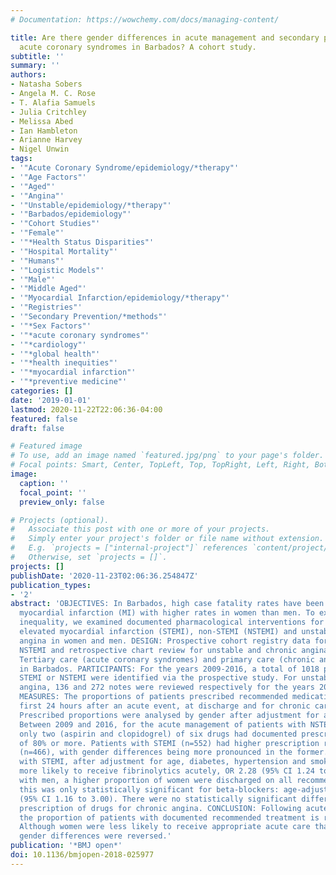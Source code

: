 ```yaml
---
# Documentation: https://wowchemy.com/docs/managing-content/

title: Are there gender differences in acute management and secondary prevention of
  acute coronary syndromes in Barbados? A cohort study.
subtitle: ''
summary: ''
authors:
- Natasha Sobers
- Angela M. C. Rose
- T. Alafia Samuels
- Julia Critchley
- Melissa Abed
- Ian Hambleton
- Arianne Harvey
- Nigel Unwin
tags:
- '"Acute Coronary Syndrome/epidemiology/*therapy"'
- '"Age Factors"'
- '"Aged"'
- '"Angina"'
- '"Unstable/epidemiology/*therapy"'
- '"Barbados/epidemiology"'
- '"Cohort Studies"'
- '"Female"'
- '"*Health Status Disparities"'
- '"Hospital Mortality"'
- '"Humans"'
- '"Logistic Models"'
- '"Male"'
- '"Middle Aged"'
- '"Myocardial Infarction/epidemiology/*therapy"'
- '"Registries"'
- '"Secondary Prevention/*methods"'
- '"*Sex Factors"'
- '"*acute coronary syndromes"'
- '"*cardiology"'
- '"*global health"'
- '"*health inequities"'
- '"*myocardial infarction"'
- '"*preventive medicine"'
categories: []
date: '2019-01-01'
lastmod: 2020-11-22T22:06:36-04:00
featured: false
draft: false

# Featured image
# To use, add an image named `featured.jpg/png` to your page's folder.
# Focal points: Smart, Center, TopLeft, Top, TopRight, Left, Right, BottomLeft, Bottom, BottomRight.
image:
  caption: ''
  focal_point: ''
  preview_only: false

# Projects (optional).
#   Associate this post with one or more of your projects.
#   Simply enter your project's folder or file name without extension.
#   E.g. `projects = ["internal-project"]` references `content/project/deep-learning/index.md`.
#   Otherwise, set `projects = []`.
projects: []
publishDate: '2020-11-23T02:06:36.254847Z'
publication_types:
- '2'
abstract: 'OBJECTIVES: In Barbados, high case fatality rates have been reported after
  myocardial infarction (MI) with higher rates in women than men. To explore this
  inequality, we examined documented pharmacological interventions for ST-segment
  elevated myocardial infarction (STEMI), non-STEMI (NSTEMI) and unstable and chronic
  angina in women and men. DESIGN: Prospective cohort registry data for STEMI and
  NSTEMI and retrospective chart review for unstable and chronic angina. SETTING:
  Tertiary care (acute coronary syndromes) and primary care (chronic angina) centres
  in Barbados. PARTICIPANTS: For the years 2009-2016, a total of 1018 patients with
  STEMI or NSTEMI were identified via the prospective study. For unstable and chronic
  angina, 136 and 272 notes were reviewed respectively for the years 2010-2014. OUTCOME
  MEASURES: The proportions of patients prescribed recommended medication during the
  first 24 hours after an acute event, at discharge and for chronic care were calculated.
  Prescribed proportions were analysed by gender after adjustment for age. RESULTS:
  Between 2009 and 2016, for the acute management of patients with NSTEMI and STEMI,
  only two (aspirin and clopidogrel) of six drugs had documented prescription rates
  of 80% or more. Patients with STEMI (n=552) had higher prescription rates than NSTEMI
  (n=466), with gender differences being more pronounced in the former. Among patients
  with STEMI, after adjustment for age, diabetes, hypertension and smoking, men were
  more likely to receive fibrinolytics acutely, OR 2.28 (95% CI 1.24 to 4.21). Compared
  with men, a higher proportion of women were discharged on all recommended treatments;
  this was only statistically significant for beta-blockers: age-adjusted OR 1.87
  (95% CI 1.16 to 3.00). There were no statistically significant differences in documented
  prescription of drugs for chronic angina. CONCLUSION: Following acute MI in Barbados,
  the proportion of patients with documented recommended treatment is relatively low.
  Although women were less likely to receive appropriate acute care than men, by discharge
  gender differences were reversed.'
publication: '*BMJ open*'
doi: 10.1136/bmjopen-2018-025977
---
```

